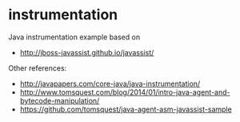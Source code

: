 # instrumentation

Java instrumentation example based on

* http://jboss-javassist.github.io/javassist/

Other references:

* http://javapapers.com/core-java/java-instrumentation/
* http://www.tomsquest.com/blog/2014/01/intro-java-agent-and-bytecode-manipulation/
* https://github.com/tomsquest/java-agent-asm-javassist-sample